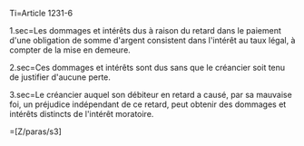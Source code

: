 Ti=Article 1231-6

1.sec=Les dommages et intérêts dus à raison du retard dans le paiement d'une obligation de somme d'argent consistent dans l'intérêt au taux légal, à compter de la mise en demeure.

2.sec=Ces dommages et intérêts sont dus sans que le créancier soit tenu de justifier d'aucune perte.

3.sec=Le créancier auquel son débiteur en retard a causé, par sa mauvaise foi, un préjudice indépendant de ce retard, peut obtenir des dommages et intérêts distincts de l'intérêt moratoire.

=[Z/paras/s3]